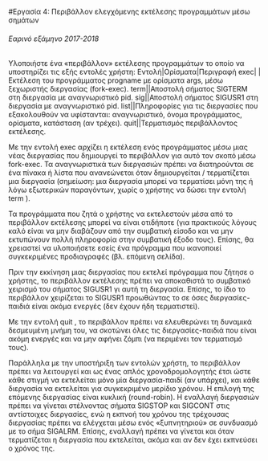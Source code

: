 #Εργασία 4: Περιβάλλον ελεγχόμενης εκτέλεσης προγραμμάτων μέσω σημάτων

###### Εαρινό εξάμηνο 2017-2018

Υλοποιήστε ένα «περιβάλλον» εκτέλεσης προγραμμάτων το οποίο να υποστηρίζει τις εξής εντολές χρήστη:
Εντολή|Ορίσματα|Περιγραφή
exec|<progname> <args>|Εκτέλεση του προγράμματος progname με ορίσματα args, μέσω ξεχωριστής
διεργασίας (fork-exec).
term|<pid>|Αποστολή σήματος SIGTERM στη διεργασία με αναγνωριστικό pid.
sig|<pid>|Αποστολή σήματος SIGUSR1 στη διεργασία με αναγνωριστικό pid.
list||Πληροφορίες για τις διεργασίες που εξακολουθούν να υφίστανται:
αναγνωριστικό, όνομα προγράμματος, ορίσματα, κατάσταση (αν τρέχει).
quit||Τερματισμός περιβάλλοντος εκτέλεσης.

Με την εντολή exec αρχίζει η εκτέλεση ενός προγράμματος μέσω μιας νέας διεργασίας που δημιουργεί το
περιβάλλον για αυτό τον σκοπό μέσω fork-exec. Τα αναγνωριστικά των διεργασιών πρέπει να διατηρούνται σε ένα
πίνακα ή λίστα που ανανεώνεται όταν δημιουργείται / τερματίζεται μια διεργασία (σημείωση: μια διεργασία μπορεί να
τερματίσει μόνη της ή λόγω εξωτερικών παραγόντων, χωρίς ο χρήστης να δώσει την εντολή term ).

Τα προγράμματα που ζητά ο χρήστης να εκτελεστούν μέσα από το περιβάλλον εκτέλεσης μπορεί να είναι οτιδήποτε
(για πρακτικούς λόγους καλό είναι να μην διαβάζουν από την συμβατική είσοδο και να μην εκτυπώνουν πολλή
πληροφορία στην συμβατική έξοδο τους). Επίσης, θα χρειαστεί να υλοποιήσετε εσείς ένα πρόγραμμα που ικανοποιεί
συγκεκριμένες προδιαγραφές (βλ. επόμενη σελίδα).

Πριν την εκκίνηση μιας διεργασίας που εκτελεί πρόγραμμα που ζήτησε ο χρήστης, το περιβάλλον εκτέλεσης πρέπει να
αποκαθιστά το συμβατικό χειρισμό του σήματος SIGUSR1 γι αυτή τη διεργασία. Επίσης, το ίδιο το περιβάλλον
χειρίζεται το SIGUSR1 προωθώντας το σε όσες διεργασίες-παιδιά είναι ακόμα ενεργές (δεν έχουν ήδη τερματιστεί).

Με την εντολή quit , το περιβάλλον πρέπει να ελευθερώνει τη δυναμικά δεσμευμένη μνήμη του, να σκοτώνει όλες τις
διεργασίες-παιδιά που είναι ακόμη ενεργές και να μην αφήνει ζόμπι (να περιμένει τον τερματισμό τους).

Παράλληλα με την υποστήριξη των εντολών χρήστη, το περιβάλλον πρέπει να λειτουργεί και ως ένας απλός
χρονοδρομολογητής έτσι ώστε κάθε στιγμή να εκτελείται μόνο μία διεργασία-παιδί (αν υπάρχει), και κάθε διεργασία
να εκτελείται για συγκεκριμένο μερίδιο χρόνου. Η επιλογή της επόμενης διεργασίας είναι κυκλική (round-robin). Η
εναλλαγή διεργασιών πρέπει να γίνεται στέλνοντας σήματα SIGSTOP και SIGCONT στις αντίστοιχες διεργασίες, ενώ
η εκπνοή του χρόνου της τρέχουσας διεργασίας πρέπει να ελέγχεται μέσω ενός «ξυπνητηριού» σε συνδυασμό με το
σήμα SIGALRM. Επίσης, εναλλαγή πρέπει να γίνεται και όταν τερματίζεται η διεργασία που εκτελείται, ακόμα και αν
δεν έχει εκπνεύσει ο χρόνος της.

